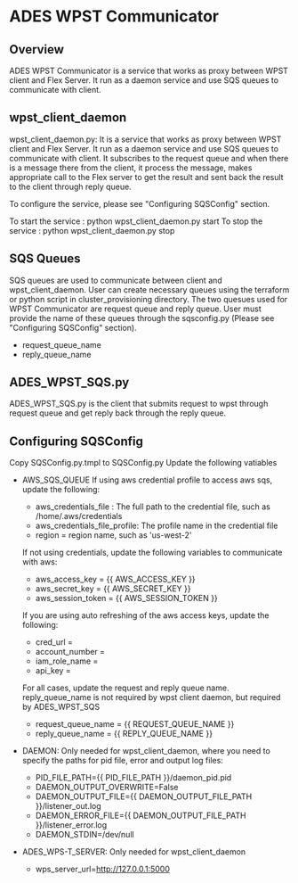 # ADES WPST Communicator


## Overview

ADES WPST Communicator is a service that works as proxy between WPST client and Flex Server. It run as a daemon service and use SQS queues to communicate with client.


## wpst_client_daemon
wpst_client_daemon.py: It is a service that works as proxy between WPST client and Flex Server. It run as a daemon service and use SQS queues to communicate with client.
It subscribes to the request queue and when there is a message there from the client, it process the message, makes appropriate call to the Flex server to get the result and sent back the result to the client through reply queue.

 To configure the service, please see "Configuring SQSConfig" section.

To start the service : python wpst_client_daemon.py start
To stop the service : python wpst_client_daemon.py stop


## SQS Queues
SQS queues are used to communicate between client and wpst_client_daemon. User can  create necessary queues using the terraform or python script in cluster_provisioning directory. The two quesues used for WPST Communicator are request queue and reply queue. User must provide the name of these queues through the sqsconfig.py (Please see "Configuring SQSConfig" section).
 
- request_queue_name
- reply_queue_name

## ADES_WPST_SQS.py

ADES_WPST_SQS.py is the client that submits request to wpst through request queue and get reply back through the reply queue.

## Configuring SQSConfig

Copy SQSConfig.py.tmpl to SQSConfig.py
Update the following vatiables

- AWS_SQS_QUEUE
  If using aws credential profile to access aws sqs, update the following:
  - aws_credentials_file : The full path to the credential file, such as /home/.aws/credentials
  - aws_credentials_file_profile: The profile name in the credential file
  - region = region name, such as 'us-west-2'

  If not using credentials, update the following variables to communicate with aws:
  - aws_access_key = {{ AWS_ACCESS_KEY }}
  - aws_secret_key = {{ AWS_SECRET_KEY }}
  - aws_session_token = {{ AWS_SESSION_TOKEN }}

  If you are using auto refreshing of the aws access keys, update the following:
  - cred_url =
  - account_number =
  - iam_role_name =
  - api_key =

  For all cases, update the request and reply queue name. reply_queue_name is not required by wpst client daemon, but required by ADES_WPST_SQS
  - request_queue_name = {{ REQUEST_QUEUE_NAME }}
  - reply_queue_name = {{ REPLY_QUEUE_NAME }}


- DAEMON: Only needed for wpst_client_daemon, where you need to specify the paths for pid file, error and output log files:
  - PID_FILE_PATH={{ PID_FILE_PATH }}/daemon_pid.pid
  - DAEMON_OUTPUT_OVERWRITE=False
  - DAEMON_OUTPUT_FILE={{ DAEMON_OUTPUT_FILE_PATH }}/listener_out.log
  - DAEMON_ERROR_FILE={{ DAEMON_OUTPUT_FILE_PATH }}/listener_error.log
  - DAEMON_STDIN=/dev/null

- ADES_WPS-T_SERVER: Only needed for wpst_client_daemon
  - wps_server_url=http://127.0.0.1:5000

